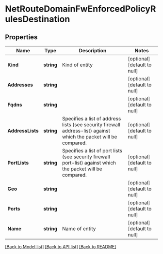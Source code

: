 # NetRouteDomainFwEnforcedPolicyRulesDestination

## Properties
Name | Type | Description | Notes
------------ | ------------- | ------------- | -------------
**Kind** | **string** | Kind of entity | [optional] [default to null]
**Addresses** | **string** |  | [optional] [default to null]
**Fqdns** | **string** |  | [optional] [default to null]
**AddressLists** | **string** | Specifies a list of address lists (see security firewall address-list) against which the packet will be compared. | [optional] [default to null]
**PortLists** | **string** | Specifies a list of port lists (see security firewall port-list) against which the packet will be compared. | [optional] [default to null]
**Geo** | **string** |  | [optional] [default to null]
**Ports** | **string** |  | [optional] [default to null]
**Name** | **string** | Name of entity | [optional] [default to null]

[[Back to Model list]](../README.md#documentation-for-models) [[Back to API list]](../README.md#documentation-for-api-endpoints) [[Back to README]](../README.md)


